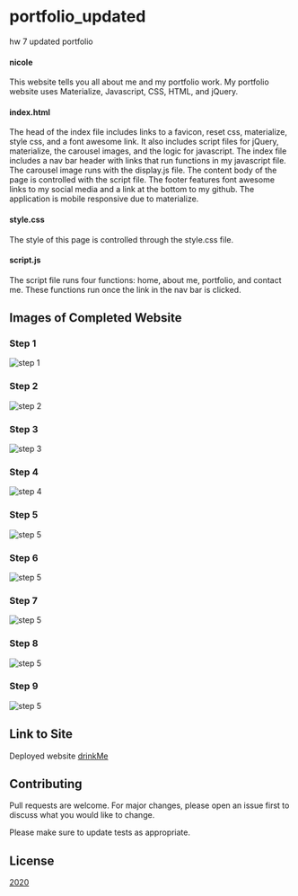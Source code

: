 # portfolio_updated
hw 7 updated portfolio 
 
 #### nicole 
This website tells you all about me and my portfolio work. My portfolio website uses Materialize, Javascript, CSS, HTML, and jQuery.

#### index.html
The head of the index file includes links to a favicon, reset css, materialize, style css, and a font awesome link. It also includes script files for jQuery, materialize, the carousel images, and the logic for javascript. The index file includes a nav bar header with links that run functions in my javascript file. The carousel image runs with the display.js file. The content body of the page is controlled with the script file. The footer features font awesome links to my social media and a link at the bottom to my github. The application is mobile responsive due to materialize. 

#### style.css
The style of this page is controlled through the style.css file. 

#### script.js
The script file runs four functions: home, about me, portfolio, and contact me. These functions run once the link in the nav bar is clicked. 


## Images of Completed Website 

### Step 1

![step 1](assets/readme_images/img1.png)

### Step 2

![step 2](assets/readme_images/img2.png)

### Step 3

![step 3](assets/readme_images/img3.png)

### Step 4

![step 4](assets/readme_images/img4.png)

### Step 5

![step 5](assets/readme_images/img5.png)

### Step 6

![step 5](assets/readme_images/img6.png)

### Step 7

![step 5](assets/readme_images/img7.png)

### Step 8

![step 5](assets/readme_images/img8.png)

### Step 9

![step 5](assets/readme_images/img9.png)


## Link to Site

Deployed website [drinkMe](https://derek-watson14.github.io/drinkME/)

## Contributing
Pull requests are welcome. For major changes, please open an issue first to discuss what you would like to change.

Please make sure to update tests as appropriate.

## License
[2020](https://choosealicense.com/licenses/mit/)